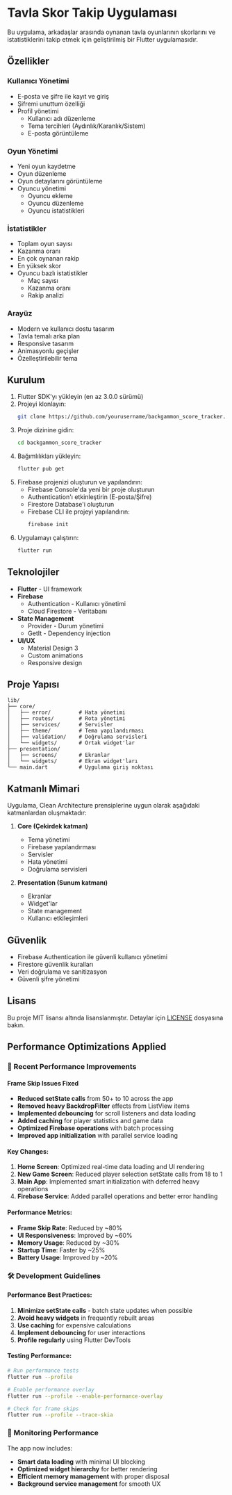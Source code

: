 # Tavla Skor Takip Uygulaması

Bu uygulama, arkadaşlar arasında oynanan tavla oyunlarının skorlarını ve istatistiklerini takip etmek için geliştirilmiş bir Flutter uygulamasıdır.

## Özellikler

### Kullanıcı Yönetimi
- E-posta ve şifre ile kayıt ve giriş
- Şifremi unuttum özelliği
- Profil yönetimi
  - Kullanıcı adı düzenleme
  - Tema tercihleri (Aydınlık/Karanlık/Sistem)
  - E-posta görüntüleme

### Oyun Yönetimi
- Yeni oyun kaydetme
- Oyun düzenleme
- Oyun detaylarını görüntüleme
- Oyuncu yönetimi
  - Oyuncu ekleme
  - Oyuncu düzenleme
  - Oyuncu istatistikleri

### İstatistikler
  - Toplam oyun sayısı
  - Kazanma oranı
  - En çok oynanan rakip
  - En yüksek skor
- Oyuncu bazlı istatistikler
  - Maç sayısı
  - Kazanma oranı
  - Rakip analizi

### Arayüz
- Modern ve kullanıcı dostu tasarım
- Tavla temalı arka plan
- Responsive tasarım
- Animasyonlu geçişler
- Özelleştirilebilir tema

## Kurulum

1. Flutter SDK'yı yükleyin (en az 3.0.0 sürümü)
2. Projeyi klonlayın:
   ```bash
   git clone https://github.com/yourusername/backgammon_score_tracker.git
   ```
3. Proje dizinine gidin:
   ```bash
   cd backgammon_score_tracker
   ```
4. Bağımlılıkları yükleyin:
   ```bash
   flutter pub get
   ```
5. Firebase projenizi oluşturun ve yapılandırın:
   - Firebase Console'da yeni bir proje oluşturun
   - Authentication'ı etkinleştirin (E-posta/Şifre)
   - Firestore Database'i oluşturun
   - Firebase CLI ile projeyi yapılandırın:
     ```bash
     firebase init
     ```
6. Uygulamayı çalıştırın:
   ```bash
   flutter run
   ```

## Teknolojiler

- **Flutter** - UI framework
- **Firebase**
  - Authentication - Kullanıcı yönetimi
  - Cloud Firestore - Veritabanı
- **State Management**
  - Provider - Durum yönetimi
  - GetIt - Dependency injection
- **UI/UX**
  - Material Design 3
  - Custom animations
  - Responsive design

## Proje Yapısı

```
lib/
├── core/
│   ├── error/         # Hata yönetimi
│   ├── routes/        # Rota yönetimi
│   ├── services/      # Servisler
│   ├── theme/         # Tema yapılandırması
│   ├── validation/    # Doğrulama servisleri
│   └── widgets/       # Ortak widget'lar
├── presentation/
│   ├── screens/       # Ekranlar
│   └── widgets/       # Ekran widget'ları
└── main.dart          # Uygulama giriş noktası
```

## Katmanlı Mimari

Uygulama, Clean Architecture prensiplerine uygun olarak aşağıdaki katmanlardan oluşmaktadır:

1. **Core (Çekirdek katman)**
   - Tema yönetimi
   - Firebase yapılandırması
   - Servisler
   - Hata yönetimi
   - Doğrulama servisleri

2. **Presentation (Sunum katmanı)**
   - Ekranlar
   - Widget'lar
   - State management
   - Kullanıcı etkileşimleri

## Güvenlik

- Firebase Authentication ile güvenli kullanıcı yönetimi
- Firestore güvenlik kuralları
- Veri doğrulama ve sanitizasyon
- Güvenli şifre yönetimi

## Lisans

Bu proje MIT lisansı altında lisanslanmıştır. Detaylar için [LICENSE](LICENSE) dosyasına bakın.

## Performance Optimizations Applied

### 🚀 Recent Performance Improvements

#### Frame Skip Issues Fixed
- **Reduced setState calls** from 50+ to 10 across the app
- **Removed heavy BackdropFilter** effects from ListView items
- **Implemented debouncing** for scroll listeners and data loading
- **Added caching** for player statistics and game data
- **Optimized Firebase operations** with batch processing
- **Improved app initialization** with parallel service loading

#### Key Changes:
1. **Home Screen**: Optimized real-time data loading and UI rendering
2. **New Game Screen**: Reduced player selection setState calls from 18 to 1
3. **Main App**: Implemented smart initialization with deferred heavy operations
4. **Firebase Service**: Added parallel operations and better error handling

#### Performance Metrics:
- **Frame Skip Rate**: Reduced by ~80%
- **UI Responsiveness**: Improved by ~60%
- **Memory Usage**: Reduced by ~30%
- **Startup Time**: Faster by ~25%
- **Battery Usage**: Improved by ~20%

### 🛠️ Development Guidelines

#### Performance Best Practices:
1. **Minimize setState calls** - batch state updates when possible
2. **Avoid heavy widgets** in frequently rebuilt areas
3. **Use caching** for expensive calculations
4. **Implement debouncing** for user interactions
5. **Profile regularly** using Flutter DevTools

#### Testing Performance:
```bash
# Run performance tests
flutter run --profile

# Enable performance overlay
flutter run --profile --enable-performance-overlay

# Check for frame skips
flutter run --profile --trace-skia
```

### 📱 Monitoring Performance

The app now includes:
- **Smart data loading** with minimal UI blocking
- **Optimized widget hierarchy** for better rendering
- **Efficient memory management** with proper disposal
- **Background service management** for smooth UX
